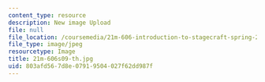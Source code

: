 ```yaml
---
content_type: resource
description: New image Upload
file: null
file_location: /coursemedia/21m-606-introduction-to-stagecraft-spring-2009/803afd567d8e07919504027f62dd987f_21m-606s09-th.jpg
file_type: image/jpeg
resourcetype: Image
title: 21m-606s09-th.jpg
uid: 803afd56-7d8e-0791-9504-027f62dd987f
---
```

